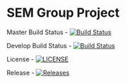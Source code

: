 # SEM Group Project


Master Build Status - [![Build Status](https://travis-ci.org/GregorKelly/SEM-Group-Project.svg?branch=master)](https://travis-ci.org/GregorKelly/SEM-Group-Project)

Develop Build Status - [![Build Status](https://travis-ci.org/GregorKelly/SEM-Group-Project.svg?branch=develop)](https://travis-ci.org/GregorKelly/SEM-Group-Project)

License - [![LICENSE](https://img.shields.io/github/license/GregorKelly/SEM-Group-Project.svg?style=flat-square)](https://github.com/GregorKelly/SEM-Group-Project/blob/master/LICENSE)

Release - [![Releases](https://img.shields.io/github/release/GregorKelly/SEM-Group-Project/all.svg?style=flat-square)](https://github.com/GregorKelly/SEM-Group-Project/releases)